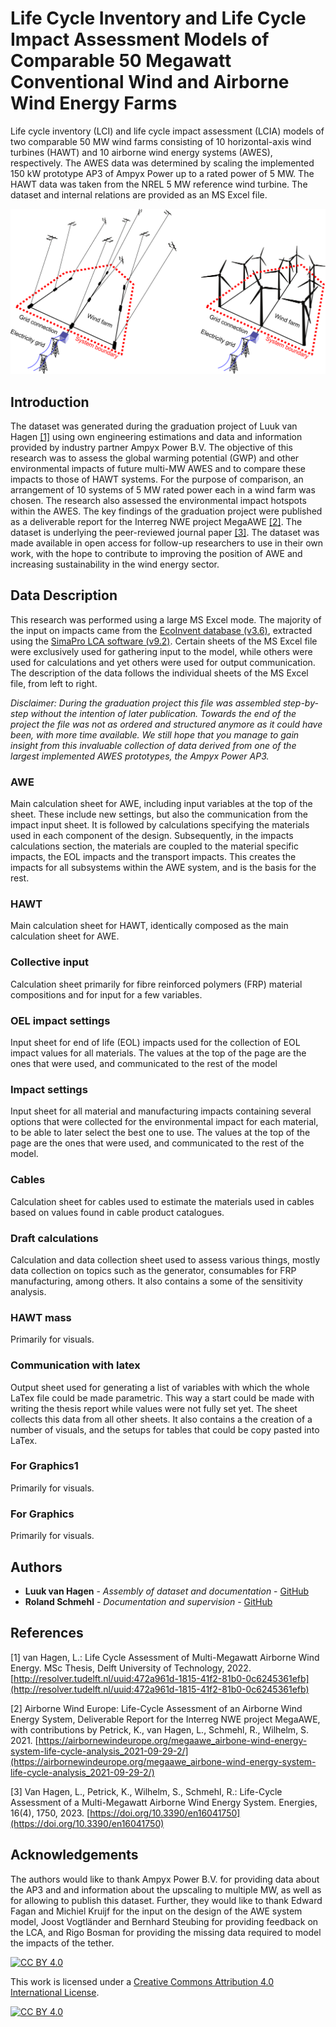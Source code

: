 # Life Cycle Inventory and Life Cycle Impact Assessment Models of Comparable 50 Megawatt Conventional Wind and Airborne Wind Energy Farms

Life cycle inventory (LCI) and life cycle impact assessment (LCIA) models of two comparable 50 MW wind farms consisting of 10 horizontal-axis wind turbines (HAWT) and 10 airborne wind energy systems (AWES), respectively. The AWES data was determined by scaling the implemented 150 kW prototype AP3 of Ampyx Power up to a rated power of 5 MW. The HAWT data was taken from the NREL 5 MW reference wind turbine. The dataset and internal relations are provided as an MS Excel file. 

![](wind-farms.png)

## Introduction

The dataset was generated during the graduation project of Luuk van Hagen [[1]](#References) using own engineering estimations and data and information provided by industry partner Ampyx Power B.V. The objective of this research was to assess the global warming potential (GWP) and other environmental impacts of future multi-MW AWES and to compare these impacts to those of HAWT systems. For the purpose of comparison, an arrangement of 10 systems of 5 MW rated power each in a wind farm was chosen. The research also assessed the environmental impact hotspots within the AWES. The key findings of the graduation project were published as a deliverable report for the Interreg NWE project MegaAWE [[2]](#References). The dataset is underlying the peer-reviewed journal paper [[3]](#References). The dataset was made available in open access for follow-up researchers to use in their own work, with the hope to contribute to improving the position of AWE and increasing sustainability in the wind energy sector.

## Data Description

This research was performed using a large MS Excel mode. The majority of the input on impacts came from the [EcoInvent database (v3.6)](https://ecoinvent.org/the-ecoinvent-database/data-releases/ecoinvent-3-6/), extracted using the [SimaPro LCA software (v9.2)](https://simapro.com/wp-content/uploads/2021/07/FullUpdateInstructionsToSimaPro920.pdf). 
Certain sheets of the MS Excel file were exclusively used for gathering input to the model, while others were used for calculations and yet others were used for output communication. The description of the data follows the individual sheets of the MS Excel file, from left to right.

*Disclaimer: During the graduation project this file was assembled step-by-step without the intention of later publication. Towards the end of the project the file was not as ordered and structured anymore as it could have been, with more time available. We still hope that you manage to gain insight from this invaluable collection of data derived from one of the largest implemented AWES prototypes, the Ampyx Power AP3.*

### AWE

Main calculation sheet for AWE, including input variables at the top of the sheet. These include new settings, but also the communication from the impact input sheet. It is followed by calculations specifying the materials used in each component of the design. Subsequently, in the impacts calculations section, the materials are coupled to the material specific impacts, the EOL impacts and the transport impacts. This creates the impacts for all subsystems within the AWE system, and is the basis for the rest.

### HAWT

Main calculation sheet for HAWT, identically composed as the main calculation sheet for AWE.

### Collective input

Calculation sheet primarily for fibre reinforced polymers (FRP) material compositions and for input for a few variables.	

### OEL impact settings

Input sheet for end of life (EOL) impacts used for the collection of EOL impact values for all materials. The values at the top of the page are the ones that were used, and communicated to the rest of the model
			
### Impact settings

Input sheet for all material and manufacturing impacts containing several options that were collected for the environmental impact for each material, to be able to later select the best one to use. The values at the top of the page are the ones that were used, and communicated to the rest of the model.

### Cables

Calculation sheet for cables used to estimate the materials used in cables based on values found in cable product catalogues. 

### Draft calculations

Calculation and data collection sheet used to assess various things, mostly data collection on topics such as the generator, consumables for FRP manufacturing, among others. It also contains a some of the sensitivity analysis.

### HAWT mass

Primarily for visuals. 

### Communication with latex

Output sheet used for generating a list of variables with which the whole LaTex file could be made parametric. This way a start could be made with writing the thesis report while values were not fully set yet. The sheet collects this data from all other sheets. It also contains a the creation of a number of visuals, and the setups for tables that could be copy pasted into LaTex.

### For Graphics1

Primarily for visuals.

### For Graphics

Primarily for visuals.
	
## Authors

* **Luuk van Hagen** - *Assembly of dataset and documentation* - [GitHub](https://github.com/lvanhagen)
* **Roland Schmehl** - *Documentation and supervision* - [GitHub](https://github.com/rschmehl)

## References

[1] van Hagen, L.: Life Cycle Assessment of Multi-Megawatt Airborne Wind Energy. MSc Thesis, Delft University of Technology, 2022. [http://resolver.tudelft.nl/uuid:472a961d-1815-41f2-81b0-0c6245361efb](http://resolver.tudelft.nl/uuid:472a961d-1815-41f2-81b0-0c6245361efb)

[2] Airborne Wind Europe: Life-Cycle Assessment of an Airborne Wind Energy System, Deliverable Report for the Interreg NWE project MegaAWE, with contributions by Petrick, K., van Hagen, L., Schmehl, R., Wilhelm, S. 2021.
[https://airbornewindeurope.org/megaawe_airbone-wind-energy-system-life-cycle-analysis_2021-09-29-2/](https://airbornewindeurope.org/megaawe_airbone-wind-energy-system-life-cycle-analysis_2021-09-29-2/)

[3] Van Hagen, L., Petrick, K., Wilhelm, S., Schmehl, R.: Life-Cycle Assessment of a Multi-Megawatt Airborne Wind Energy System. Energies, 16(4), 1750, 2023. [https://doi.org/10.3390/en16041750](https://doi.org/10.3390/en16041750)

## Acknowledgements

The authors would like to thank Ampyx Power B.V. for providing data about the AP3 and and information about the upscaling to multiple MW, as well as for allowing to publish this dataset. Further, they would like to thank Edward Fagan and Michiel Kruijf for the input on the design of the AWE system model, Joost Vogtländer and Bernhard Steubing for providing feedback on the LCA, and Rigo Bosman for providing the missing data required to model the impacts of the tether.

[![CC BY 4.0][cc-by-shield]][cc-by]

This work is licensed under a
[Creative Commons Attribution 4.0 International License][cc-by].

[![CC BY 4.0][cc-by-image]][cc-by]

[cc-by]: http://creativecommons.org/licenses/by/4.0/
[cc-by-image]: https://i.creativecommons.org/l/by/4.0/88x31.png
[cc-by-shield]: https://img.shields.io/badge/License-CC%20BY%204.0-lightgrey.svg
